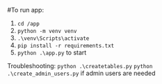 #To run app:
1. `cd /app` 
2. `python -m venv venv`
3. `.\venv\Scripts\activate`
4. `pip install -r requirements.txt`
5. `python .\app.py` to start 

Troubleshooting:
    `python .\createtables.py`
    `python .\create_admin_users.py` if admin users are needed